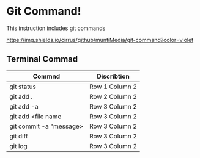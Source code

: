 # Git Command!
This instruction includes git commands 

https://img.shields.io/cirrus/github/muntiMedia/git-command?color=violet

## Terminal Commad
| Commnd | Discribtion | 
| --------------- | --------------- |
| git status | Row 1 Column 2 | 
| git add . | Row 2 Column 2 | 
| git add -a | Row 3 Column 2 | 
| git add <file name | Row 3 Column 2 | 
| git commit -a "message> | Row 3 Column 2 | 
| git diff | Row 3 Column 2 | 
| git log | Row 3 Column 2 | 





